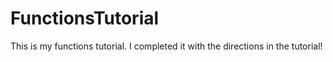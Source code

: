 # FunctionsTutorial
 This is my functions tutorial. I completed it with the directions in the tutorial!
